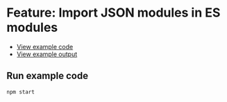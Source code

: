 # Feature: Import JSON modules in ES modules

- [View example code](./example.mjs)
- [View example output](./example-output.txt)

## Run example code

```bash
npm start
```

<!-- ## Related links -->

<!-- TODO: Add link to Twitter thread + screenshot -->

<!-- TODO: Add link to blog post -->
